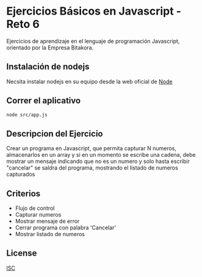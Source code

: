 # Ejercicios Básicos en Javascript - Reto 6

Ejercicios de aprendizaje en el lenguaje de programación Javascript, orientado por la Empresa Bitakora.


## Instalación de nodejs

Necsita instalar nodejs en su equipo desde la web oficial de [Node](https://nodejs.org/es/)

## Correr el aplicativo

```bash
node src/app.js
```

## Descripcion del Ejercicio
Crear un programa en Javascript, que permita capturar N numeros, almacenarlos en un array y si en un momento se escribe una cadena, debe mostrar un mensaje indicando que no es un numero y solo hasta escribir "cancelar" se saldra del programa, mostrando el listado de numeros capturados

## Criterios

* Flujo de control
* Capturar numeros
* Mostrar mensaje de error
* Cerrar programa con palabra 'Cancelar'
* Mostrar listado de numeros

## License
[ISC](https://opensource.org/licenses/ISC)